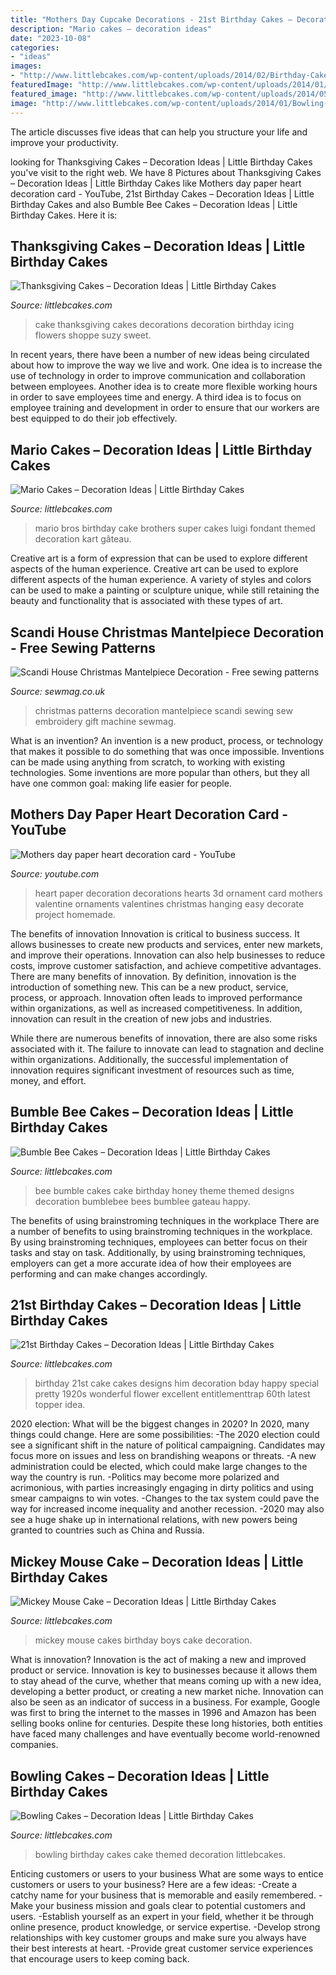 ```yaml
---
title: "Mothers Day Cupcake Decorations - 21st Birthday Cakes – Decoration Ideas"
description: "Mario cakes – decoration ideas"
date: "2023-10-08"
categories:
- "ideas"
images:
- "http://www.littlebcakes.com/wp-content/uploads/2014/02/Birthday-Cakes-For-21st-Birthday.jpg"
featuredImage: "http://www.littlebcakes.com/wp-content/uploads/2014/01/Bumble-Bee-Cake.jpg"
featured_image: "http://www.littlebcakes.com/wp-content/uploads/2014/05/Thanksgiving-Cake-Decorations.jpg"
image: "http://www.littlebcakes.com/wp-content/uploads/2014/01/Bowling-Birthday-Cakes.jpg"
---
```



The article discusses five ideas that can help you structure your life and improve your productivity.

	

		
looking for Thanksgiving Cakes – Decoration Ideas | Little Birthday Cakes you've visit to the right web. We have 8 Pictures about Thanksgiving Cakes – Decoration Ideas | Little Birthday Cakes like Mothers day paper heart decoration card - YouTube, 21st Birthday Cakes – Decoration Ideas | Little Birthday Cakes and also Bumble Bee Cakes – Decoration Ideas | Little Birthday Cakes. Here it is:
		
    
## Thanksgiving Cakes – Decoration Ideas | Little Birthday Cakes

<img loading=lazy src="http://www.littlebcakes.com/wp-content/uploads/2014/05/Thanksgiving-Cake-Decorations.jpg" onerror="this.onerror=null;this.src='https://tse1.mm.bing.net/th?id=OIP.B3Pq5GYlvwTqP0EISnBQRQHaFj&amp;pid=15.1';" alt="Thanksgiving Cakes – Decoration Ideas | Little Birthday Cakes">

_Source: littlebcakes.com_

>cake thanksgiving cakes decorations decoration birthday icing flowers shoppe suzy sweet. 

	

In recent years, there have been a number of new ideas being circulated about how to improve the way we live and work. One idea is to increase the use of technology in order to improve communication and collaboration between employees. Another idea is to create more flexible working hours in order to save employees time and energy. A third idea is to focus on employee training and development in order to ensure that our workers are best equipped to do their job effectively.

    
## Mario Cakes – Decoration Ideas | Little Birthday Cakes

<img loading=lazy src="http://www.littlebcakes.com/wp-content/uploads/2013/08/Mario-Bros-Birthday-Cake.jpg" onerror="this.onerror=null;this.src='https://tse3.mm.bing.net/th?id=OIP.AIfalHjYzapOLsJydbn_wwHaLE&amp;pid=15.1';" alt="Mario Cakes – Decoration Ideas | Little Birthday Cakes">

_Source: littlebcakes.com_

>mario bros birthday cake brothers super cakes luigi fondant themed decoration kart gâteau. 

	

Creative art is a form of expression that can be used to explore different aspects of the human experience.
Creative art can be used to explore different aspects of the human experience. A variety of styles and colors can be used to make a painting or sculpture unique, while still retaining the beauty and functionality that is associated with these types of art.

    
## Scandi House Christmas Mantelpiece Decoration - Free Sewing Patterns

<img loading=lazy src="https://www.sewmag.co.uk/images/uploads/patterns/Scandi_House_1.jpg" onerror="this.onerror=null;this.src='https://tse1.mm.bing.net/th?id=OIP.h9yQ9W3eyWocNO_lG-e9BgHaKR&amp;pid=15.1';" alt="Scandi House Christmas Mantelpiece Decoration - Free sewing patterns">

_Source: sewmag.co.uk_

>christmas patterns decoration mantelpiece scandi sewing sew embroidery gift machine sewmag. 

	

What is an invention?
An invention is a new product, process, or technology that makes it possible to do something that was once impossible. Inventions can be made using anything from scratch, to working with existing technologies. Some inventions are more popular than others, but they all have one common goal: making life easier for people.

    
## Mothers Day Paper Heart Decoration Card - YouTube

<img loading=lazy src="http://i.ytimg.com/vi/k_rg68FIMEE/maxresdefault.jpg" onerror="this.onerror=null;this.src='https://tse3.mm.bing.net/th?id=OIP.yZZW46thW1gC7pQ0FL3CZgHaEK&amp;pid=15.1';" alt="Mothers day paper heart decoration card - YouTube">

_Source: youtube.com_

>heart paper decoration decorations hearts 3d ornament card mothers valentine ornaments valentines christmas hanging easy decorate project homemade. 

	

The benefits of innovation
Innovation is critical to business success. It allows businesses to create new products and services, enter new markets, and improve their operations. Innovation can also help businesses to reduce costs, improve customer satisfaction, and achieve competitive advantages.
There are many benefits of innovation. By definition, innovation is the introduction of something new. This can be a new product, service, process, or approach. Innovation often leads to improved performance within organizations, as well as increased competitiveness. In addition, innovation can result in the creation of new jobs and industries.

While there are numerous benefits of innovation, there are also some risks associated with it. The failure to innovate can lead to stagnation and decline within organizations. Additionally, the successful implementation of innovation requires significant investment of resources such as time, money, and effort.

    
## Bumble Bee Cakes – Decoration Ideas | Little Birthday Cakes

<img loading=lazy src="http://www.littlebcakes.com/wp-content/uploads/2014/01/Bumble-Bee-Cake.jpg" onerror="this.onerror=null;this.src='https://tse2.mm.bing.net/th?id=OIP.L8XUa_I7UN4F4Lu0HB5w8gHaJ6&amp;pid=15.1';" alt="Bumble Bee Cakes – Decoration Ideas | Little Birthday Cakes">

_Source: littlebcakes.com_

>bee bumble cakes cake birthday honey theme themed designs decoration bumblebee bees bumblee gateau happy. 

	

The benefits of using brainstroming techniques in the workplace
There are a number of benefits to using brainstroming techniques in the workplace. By using brainstroming techniques, employees can better focus on their tasks and stay on task. Additionally, by using brainstroming techniques, employers can get a more accurate idea of how their employees are performing and can make changes accordingly.

    
## 21st Birthday Cakes – Decoration Ideas | Little Birthday Cakes

<img loading=lazy src="http://www.littlebcakes.com/wp-content/uploads/2014/02/Birthday-Cakes-For-21st-Birthday.jpg" onerror="this.onerror=null;this.src='https://tse1.mm.bing.net/th?id=OIP.NikVOpt4unjlN0whJu3w1AHaH5&amp;pid=15.1';" alt="21st Birthday Cakes – Decoration Ideas | Little Birthday Cakes">

_Source: littlebcakes.com_

>birthday 21st cake cakes designs him decoration bday happy special pretty 1920s wonderful flower excellent entitlementtrap 60th latest topper idea. 

	

2020 election: What will be the biggest changes in 2020?
In 2020, many things could change. Here are some possibilities:
-The 2020 election could see a significant shift in the nature of political campaigning. Candidates may focus more on issues and less on brandishing weapons or threats. 
-A new administration could be elected, which could make large changes to the way the country is run. 
-Politics may become more polarized and acrimonious, with parties increasingly engaging in dirty politics and using smear campaigns to win votes. 
-Changes to the tax system could pave the way for increased income inequality and another recession. 
-2020 may also see a huge shake up in international relations, with new powers being granted to countries such as China and Russia.

    
## Mickey Mouse Cake – Decoration Ideas | Little Birthday Cakes

<img loading=lazy src="http://www.littlebcakes.com/wp-content/uploads/2013/08/Mickey-Mouse-Birthday-Cakes-For-Boys.jpg" onerror="this.onerror=null;this.src='https://tse3.mm.bing.net/th?id=OIP.hbV-Q4n4n7c0lAYamRJHIgHaLG&amp;pid=15.1';" alt="Mickey Mouse Cake – Decoration Ideas | Little Birthday Cakes">

_Source: littlebcakes.com_

>mickey mouse cakes birthday boys cake decoration. 

	

What is innovation?
Innovation is the act of making a new and improved product or service. Innovation is key to businesses because it allows them to stay ahead of the curve, whether that means coming up with a new idea, developing a better product, or creating a new market niche. Innovation can also be seen as an indicator of success in a business. For example, Google was first to bring the internet to the masses in 1996 and Amazon has been selling books online for centuries. Despite these long histories, both entities have faced many challenges and have eventually become world-renowned companies.

    
## Bowling Cakes – Decoration Ideas | Little Birthday Cakes

<img loading=lazy src="http://www.littlebcakes.com/wp-content/uploads/2014/01/Bowling-Birthday-Cakes.jpg" onerror="this.onerror=null;this.src='https://tse4.mm.bing.net/th?id=OIP.kiqHaxOeQgughU9ez7J8zgHaJ-&amp;pid=15.1';" alt="Bowling Cakes – Decoration Ideas | Little Birthday Cakes">

_Source: littlebcakes.com_

>bowling birthday cakes cake themed decoration littlebcakes. 

	

Enticing customers or users to your business
What are some ways to entice customers or users to your business? Here are a few ideas: 
-Create a catchy name for your business that is memorable and easily remembered.
-Make your business mission and goals clear to potential customers and users. 
-Establish yourself as an expert in your field, whether it be through online presence, product knowledge, or service expertise. 
-Develop strong relationships with key customer groups and make sure you always have their best interests at heart. 
-Provide great customer service experiences that encourage users to keep coming back.

